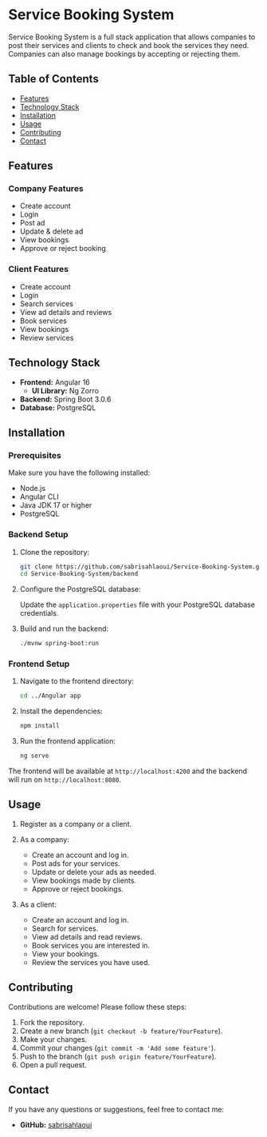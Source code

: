 # Service Booking System

Service Booking System is a full stack application that allows companies to post their services and clients to check and book the services they need. Companies can also manage bookings by accepting or rejecting them.

## Table of Contents

- [Features](#features)
- [Technology Stack](#technology-stack)
- [Installation](#installation)
- [Usage](#usage)
- [Contributing](#contributing)
- [Contact](#contact)

## Features

### Company Features

- Create account
- Login
- Post ad
- Update & delete ad
- View bookings
- Approve or reject booking

### Client Features

- Create account
- Login
- Search services
- View ad details and reviews
- Book services
- View bookings
- Review services

## Technology Stack

- **Frontend:** Angular 16
  - **UI Library:** Ng Zorro
- **Backend:** Spring Boot 3.0.6
- **Database:** PostgreSQL

## Installation

### Prerequisites

Make sure you have the following installed:

- Node.js
- Angular CLI
- Java JDK 17 or higher
- PostgreSQL

### Backend Setup

1. Clone the repository:

   ```bash
   git clone https://github.com/sabrisahlaoui/Service-Booking-System.git
   cd Service-Booking-System/backend
   ```

2. Configure the PostgreSQL database:

   Update the `application.properties` file with your PostgreSQL database credentials.

3. Build and run the backend:

   ```bash
   ./mvnw spring-boot:run
   ```

### Frontend Setup

1. Navigate to the frontend directory:

   ```bash
   cd ../Angular app
   ```

2. Install the dependencies:

   ```bash
   npm install
   ```

3. Run the frontend application:

   ```bash
   ng serve
   ```

The frontend will be available at `http://localhost:4200` and the backend will run on `http://localhost:8080`.

## Usage

1. Register as a company or a client.
2. As a company:
   - Create an account and log in.
   - Post ads for your services.
   - Update or delete your ads as needed.
   - View bookings made by clients.
   - Approve or reject bookings.

3. As a client:
   - Create an account and log in.
   - Search for services.
   - View ad details and read reviews.
   - Book services you are interested in.
   - View your bookings.
   - Review the services you have used.

## Contributing

Contributions are welcome! Please follow these steps:

1. Fork the repository.
2. Create a new branch (`git checkout -b feature/YourFeature`).
3. Make your changes.
4. Commit your changes (`git commit -m 'Add some feature'`).
5. Push to the branch (`git push origin feature/YourFeature`).
6. Open a pull request.


## Contact

If you have any questions or suggestions, feel free to contact me:

- **GitHub:** [sabrisahlaoui](https://github.com/sabrisahlaoui)


